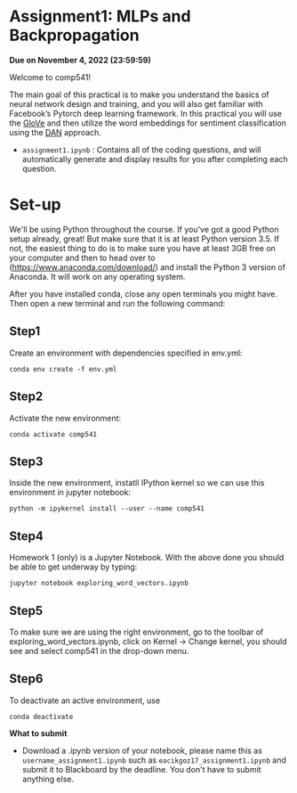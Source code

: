 # Assignment1: MLPs and Backpropagation
**Due on November 4, 2022 (23:59:59)**

Welcome to comp541!

The main goal of this practical is to make you understand the basics of neural network design and training, and you will also get familiar with Facebook’s Pytorch deep learning framework. In this practical you will use the [GloVe](https://nlp.stanford.edu/pubs/glove.pdf) and then utilize the word embeddings for sentiment classification using the [DAN](https://aclanthology.org/P15-1162.pdf) approach.

* `assignment1.ipynb` : Contains all of the coding questions, and will automatically generate and display results for you after completing each question.

# Set-up
We'll be using Python throughout the course. If you've got a good Python setup already, great! But make sure that it is at least Python version 3.5. If not, the easiest thing to do is to make sure you have at least 3GB free on your computer and then to head over to (https://www.anaconda.com/download/) and install the Python 3 version of Anaconda. It will work on any operating system.

After you have installed conda, close any open terminals you might have. Then open a new terminal and run the following command:

## Step1
Create an environment with dependencies specified in env.yml:
    
    conda env create -f env.yml

## Step2
Activate the new environment:
    
    conda activate comp541
    
## Step3
Inside the new environment, instatll IPython kernel so we can use this environment in jupyter notebook: 
    
    python -m ipykernel install --user --name comp541


## Step4
Homework 1 (only) is a Jupyter Notebook. With the above done you should be able to get underway by typing:

    jupyter notebook exploring_word_vectors.ipynb
    
## Step5
To make sure we are using the right environment, go to the toolbar of exploring_word_vectors.ipynb, click on Kernel -> Change kernel, you should see and select comp541 in the drop-down menu.

## Step6
To deactivate an active environment, use
    
    conda deactivate

**What to submit**

* Download a .ipynb version of your notebook, please name this as `username_assignment1.ipynb` such as `eacikgoz17_assignment1.ipynb` and submit it to Blackboard by the deadline. You don't have to submit anything else.
